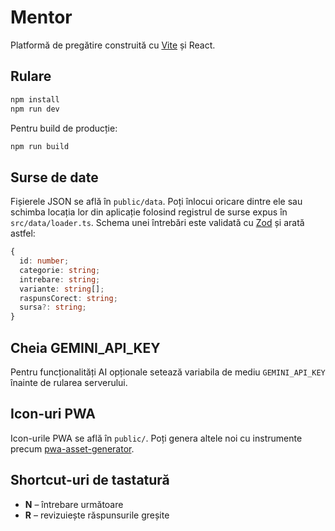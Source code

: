 # Mentor

Platformă de pregătire construită cu [Vite](https://vitejs.dev) și React.

## Rulare

```bash
npm install
npm run dev
```

Pentru build de producție:

```bash
npm run build
```

## Surse de date

Fișierele JSON se află în `public/data`. Poți înlocui oricare dintre ele sau schimba locația lor din aplicație folosind registrul de surse expus în `src/data/loader.ts`.
Schema unei întrebări este validată cu [Zod](https://zod.dev) și arată astfel:

```ts
{
  id: number;
  categorie: string;
  intrebare: string;
  variante: string[];
  raspunsCorect: string;
  sursa?: string;
}
```

## Cheia GEMINI_API_KEY

Pentru funcționalități AI opționale setează variabila de mediu `GEMINI_API_KEY` înainte de rularea serverului.

## Icon-uri PWA

Icon-urile PWA se află în `public/`. Poți genera altele noi cu instrumente precum [pwa-asset-generator](https://github.com/electerious/pwa-asset-generator).

## Shortcut-uri de tastatură

- **N** – întrebare următoare
- **R** – revizuiește răspunsurile greșite
